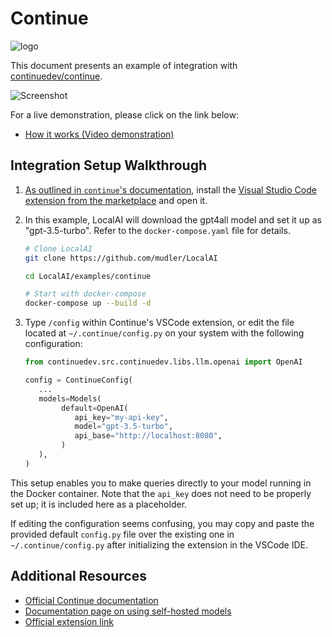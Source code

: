 # Continue

![logo](https://continue.dev/docs/assets/images/continue-cover-logo-aa135cc83fe8a14af480d1633ed74eb5.png)

This document presents an example of integration with [continuedev/continue](https://github.com/continuedev/continue).

![Screenshot](https://continue.dev/docs/assets/images/continue-screenshot-1f36b99467817f755739d7f4c4c08fe3.png)

For a live demonstration, please click on the link below:

- [How it works (Video demonstration)](https://www.youtube.com/watch?v=3Ocrc-WX4iQ)

## Integration Setup Walkthrough

1. [As outlined in `continue`'s documentation](https://continue.dev/docs/getting-started), install the [Visual Studio Code extension from the marketplace](https://marketplace.visualstudio.com/items?itemName=Continue.continue) and open it.
2. In this example, LocalAI will download the gpt4all model and set it up as "gpt-3.5-turbo". Refer to the `docker-compose.yaml` file for details.

    ```bash
    # Clone LocalAI
    git clone https://github.com/mudler/LocalAI

    cd LocalAI/examples/continue

    # Start with docker-compose
    docker-compose up --build -d
    ```

3. Type `/config` within Continue's VSCode extension, or edit the file located at `~/.continue/config.py` on your system with the following configuration:

    ```py
    from continuedev.src.continuedev.libs.llm.openai import OpenAI

    config = ContinueConfig(
       ...
       models=Models(
            default=OpenAI(
               api_key="my-api-key",
               model="gpt-3.5-turbo",
               api_base="http://localhost:8080",
            )
       ),
    )
    ```

This setup enables you to make queries directly to your model running in the Docker container. Note that the `api_key` does not need to be properly set up; it is included here as a placeholder.

If editing the configuration seems confusing, you may copy and paste the provided default `config.py` file over the existing one in `~/.continue/config.py` after initializing the extension in the VSCode IDE.

## Additional Resources

- [Official Continue documentation](https://continue.dev/docs/intro)
- [Documentation page on using self-hosted models](https://continue.dev/docs/customization#self-hosting-an-open-source-model)
- [Official extension link](https://marketplace.visualstudio.com/items?itemName=Continue.continue)
